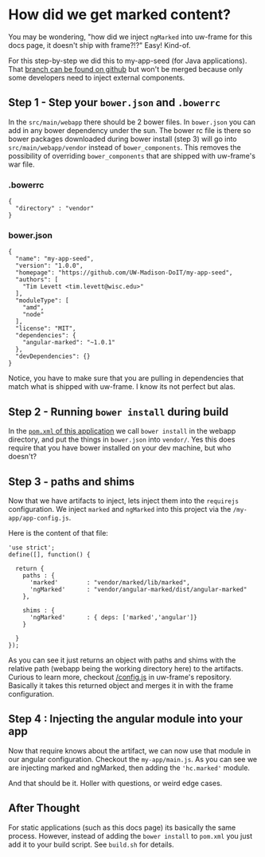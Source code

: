 # How did we get marked content?

You may be wondering, "how did we inject `ngMarked` into uw-frame for this docs page, it doesn't ship with frame?!?" Easy! Kind-of.

For this step-by-step we did this to my-app-seed (for Java applications). That [branch can be found on github](https://github.com/UW-Madison-DoIT/my-app-seed/tree/inject-bower-artifacts) but won't be merged because only some developers need to inject external components.

## Step 1 - Step your `bower.json` and `.bowerrc`
In the `src/main/webapp` there should be 2 bower files. In `bower.json` you can add in any bower dependency under the sun. The bower rc file is there so bower packages downloaded during bower install (step 3) will go into `src/main/webapp/vendor` instead of `bower_components`. This removes the possibility of overriding `bower_components` that are shipped with uw-frame's war file.

### .bowerrc
```
{
  "directory" : "vendor"
}
```

### bower.json
```
{
  "name": "my-app-seed",
  "version": "1.0.0",
  "homepage": "https://github.com/UW-Madison-DoIT/my-app-seed",
  "authors": [
    "Tim Levett <tim.levett@wisc.edu>"
  ],
  "moduleType": [
    "amd",
    "node"
  ],
  "license": "MIT",
  "dependencies": {
    "angular-marked": "~1.0.1"
  },
  "devDependencies": {}
}
```

Notice, you have to make sure that you are pulling in dependencies that match what is shipped with uw-frame. I know its not perfect but alas.

## Step 2 - Running `bower install` during build
In the [`pom.xml` of this application](https://github.com/UW-Madison-DoIT/my-app-seed/blob/inject-bower-artifacts/my-app-seed-war/pom.xml#L34) we call `bower install` in the webapp directory, and put the things in `bower.json` into `vendor/`. Yes this does require that you have bower installed on your dev machine, but who doesn't?

## Step 3 - paths and shims
Now that we have artifacts to inject, lets inject them into the `requirejs` configuration. We inject `marked` and `ngMarked` into this project via the `/my-app/app-config.js`.

Here is the content of that file:
```
'use strict';
define([], function() {

  return {
    paths : {
      'marked'        : "vendor/marked/lib/marked",
      'ngMarked'      : "vendor/angular-marked/dist/angular-marked"
    },

    shims : {
      'ngMarked'      : { deps: ['marked','angular']}
    }

  }
});
```

As you can see it just returns an object with paths and shims with the relative path (webapp being the working directory here) to the artifacts.
Curious to learn more, checkout [/config.js](https://github.com/UW-Madison-DoIT/uw-frame/blob/master/uw-frame-components/config.js) in uw-frame's repository. Basically it takes this returned object and merges it in with the frame configuration.

## Step 4 : Injecting the angular module into your app

Now that require knows about the artifact, we can now use that module in our angular configuration. Checkout the `my-app/main.js`. As you can see we are injecting marked and ngMarked, then adding the `'hc.marked'` module.

And that should be it. Holler with questions, or weird edge cases.

## After Thought
For static applications (such as this docs page) its basically the same process. However, instead of adding the `bower install` to `pom.xml` you just add it to your build script. See `build.sh` for details.
